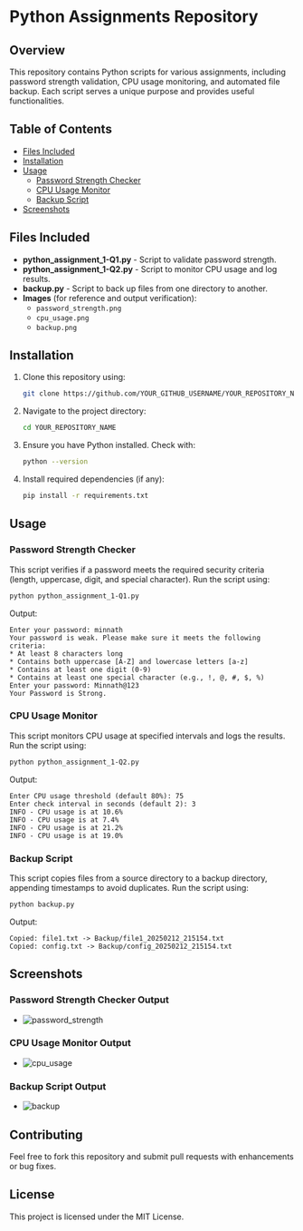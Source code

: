 # Python Assignments Repository

## Overview
This repository contains Python scripts for various assignments, including password strength validation, CPU usage monitoring, and automated file backup. Each script serves a unique purpose and provides useful functionalities.

## Table of Contents
- [Files Included](#files-included)
- [Installation](#installation)
- [Usage](#usage)
  - [Password Strength Checker](#password-strength-checker)
  - [CPU Usage Monitor](#cpu-usage-monitor)
  - [Backup Script](#backup-script)
- [Screenshots](#screenshots)

## Files Included
- **python_assignment_1-Q1.py** - Script to validate password strength.
- **python_assignment_1-Q2.py** - Script to monitor CPU usage and log results.
- **backup.py** - Script to back up files from one directory to another.
- **Images** (for reference and output verification):
  - `password_strength.png`
  - `cpu_usage.png`
  - `backup.png`

## Installation
1. Clone this repository using:
   ```bash
   git clone https://github.com/YOUR_GITHUB_USERNAME/YOUR_REPOSITORY_NAME.git
   ```
2. Navigate to the project directory:
   ```bash
   cd YOUR_REPOSITORY_NAME
   ```
3. Ensure you have Python installed. Check with:
   ```bash
   python --version
   ```
4. Install required dependencies (if any):
   ```bash
   pip install -r requirements.txt
   ```

## Usage
### Password Strength Checker
This script verifies if a password meets the required security criteria (length, uppercase, digit, and special character).
Run the script using:
```bash
python python_assignment_1-Q1.py
```
Output:
```
Enter your password: minnath
Your password is weak. Please make sure it meets the following criteria:
* At least 8 characters long
* Contains both uppercase [A-Z] and lowercase letters [a-z]
* Contains at least one digit (0-9)
* Contains at least one special character (e.g., !, @, #, $, %)
Enter your password: Minnath@123
Your Password is Strong.
```

### CPU Usage Monitor
This script monitors CPU usage at specified intervals and logs the results.
Run the script using:
```bash
python python_assignment_1-Q2.py
```
Output:
```
Enter CPU usage threshold (default 80%): 75
Enter check interval in seconds (default 2): 3
INFO - CPU usage is at 10.6%
INFO - CPU usage is at 7.4%
INFO - CPU usage is at 21.2%
INFO - CPU usage is at 19.0%
```

### Backup Script
This script copies files from a source directory to a backup directory, appending timestamps to avoid duplicates.
Run the script using:
```bash
python backup.py
```
Output:
```
Copied: file1.txt -> Backup/file1_20250212_215154.txt
Copied: config.txt -> Backup/config_20250212_215154.txt
```

## Screenshots
### Password Strength Checker Output
- ![password_strength](https://github.com/user-attachments/assets/763e68d4-6bfa-418b-8c7c-5ccdc06204cc)


### CPU Usage Monitor Output
- ![cpu_usage](https://github.com/user-attachments/assets/64a2355c-0ecc-4214-beb1-aa964b2783ac)


### Backup Script Output
- ![backup](https://github.com/user-attachments/assets/eae3c5db-2609-4014-ae57-2afe6da8a0f3)


## Contributing
Feel free to fork this repository and submit pull requests with enhancements or bug fixes.

## License
This project is licensed under the MIT License.

